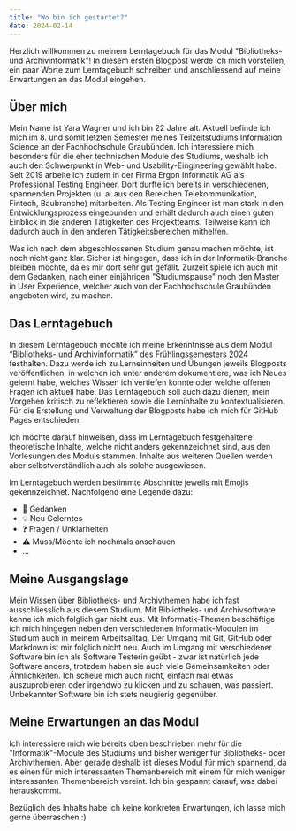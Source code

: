 ```yaml
---
title: "Wo bin ich gestartet?"
date: 2024-02-14
---
```


Herzlich willkommen zu meinem Lerntagebuch für das Modul "Bibliotheks- und Archivinformatik"! In diesem ersten Blogpost werde ich mich vorstellen, ein paar Worte zum Lerntagebuch schreiben und anschliessend auf meine Erwartungen an das Modul eingehen.

## Über mich
Mein Name ist Yara Wagner und ich bin 22 Jahre alt. Aktuell befinde ich mich im 8. und somit letzten Semester meines Teilzeitstudiums Information Science an der Fachhochschule Graubünden. Ich interessiere mich besonders für die eher technischen Module des Studiums, weshalb ich auch den Schwerpunkt in Web- und Usability-Eingineering gewählt habe. Seit 2019 arbeite ich zudem in der Firma Ergon Informatik AG als Professional Testing Engineer. Dort durfte ich bereits in verschiedenen, spannenden Projekten (u. a. aus den Bereichen Telekommunikation, Fintech, Baubranche) mitarbeiten. Als Testing Engineer ist man stark in den Entwicklungsprozess eingebunden und erhält dadurch auch einen guten Einblick in die anderen Tätigkeiten des Projektteams. Teilweise kann ich dadurch auch in den anderen Tätigkeitsbereichen mithelfen.

Was ich nach dem abgeschlossenen Studium genau machen möchte, ist noch nicht ganz klar. Sicher ist hingegen, dass ich in der Informatik-Branche bleiben möchte, da es mir dort sehr gut gefällt. Zurzeit spiele ich auch mit dem Gedanken, nach einer einjährigen "Studiumspause" noch den Master in User Experience, welcher auch von der Fachhochschule Graubünden angeboten wird, zu machen.

## Das Lerntagebuch
In diesem Lerntagebuch möchte ich meine Erkenntnisse aus dem Modul “Bibliotheks- und Archivinformatik” des Frühlingssemesters 2024 festhalten. Dazu werde ich zu Lerneinheiten und Übungen jeweils Blogposts veröffentlichen, in welchen ich unter anderem dokumentiere, was ich Neues gelernt habe, welches Wissen ich vertiefen konnte oder welche offenen Fragen ich aktuell habe. Das Lerntagebuch soll auch dazu dienen, mein Vorgehen kritisch zu reflektieren sowie die Lerninhalte zu kontextualisieren. Für die Erstellung und Verwaltung der Blogposts habe ich mich für GitHub Pages entschieden.

Ich möchte darauf hinweisen, dass im Lerntagebuch festgehaltene theoretische Inhalte, welche nicht anders gekennzeichnet sind, aus den Vorlesungen des Moduls stammen. Inhalte aus weiteren Quellen werden aber selbstverständlich auch als solche ausgewiesen.

Im Lerntagebuch werden bestimmte Abschnitte jeweils mit Emojis gekennzeichnet. Nachfolgend eine Legende dazu:
- 💭 Gedanken
- 💡 Neu Gelerntes
- ❓ Fragen / Unklarheiten
- ⚠️ Muss/Möchte ich nochmals anschauen
- ...

## Meine Ausgangslage
Mein Wissen über Bibliotheks- und Archivthemen habe ich fast ausschliesslich aus diesem Studium. Mit Bibliotheks- und Archivsoftware kenne ich mich folglich gar nicht aus. Mit Informatik-Themen beschäftige ich mich hingegen neben den verschiedenen Informatik-Modulen im Studium auch in meinem Arbeitsalltag. Der Umgang mit Git, GitHub oder Markdown ist mir folglich nicht neu. Auch im Umgang mit verschiedener Software bin ich als Software Testerin geübt - zwar ist natürlich jede Software anders, trotzdem haben sie auch viele Gemeinsamkeiten oder Ähnlichkeiten. Ich scheue mich auch nicht, einfach mal etwas auszuprobieren oder irgendwo zu klicken und zu schauen, was passiert. Unbekannter Software bin ich stets neugierig gegenüber.


## Meine Erwartungen an das Modul
Ich interessiere mich wie bereits oben beschrieben mehr für die "Informatik"-Module des Studiums und bisher weniger für Bibliotheks- oder Archivthemen. Aber gerade deshalb ist dieses Modul für mich spannend, da es einen für mich interessanten Themenbereich mit einem für mich weniger interessanten Themenbereich vereint. Ich bin gespannt darauf, was dabei herauskommt.

Bezüglich des Inhalts habe ich keine konkreten Erwartungen, ich lasse mich gerne überraschen :)
